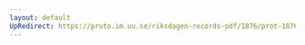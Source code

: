 ```yaml
---
layout: default
UpRedirect: https://pruto.im.uu.se/riksdagen-records-pdf/1876/prot-1876--ak--050/prot-1876--ak--050_043.pdf
---
```

